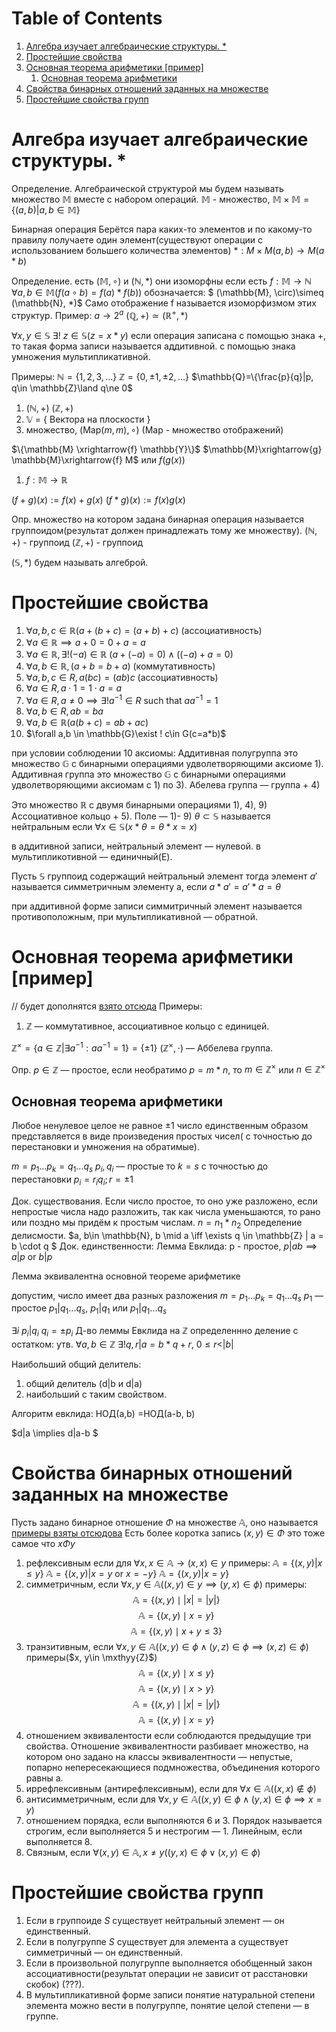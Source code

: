 
# Table of Contents

1.  [Алгебра изучает алгебраические структуры. \*](#orgdaf321e)
2.  [Простейшие свойства](#org46f4e34)
3.  [Основная теорема арифметики [пример]](#org4dc98a2)
    1.  [Основная теорема арифметики](#org0178cf0)
4.  [Свойства бинарных отношений заданных на множестве](#org353fa55)
5.  [Простейшие свойства групп](#org26cf402)


<a id="orgdaf321e"></a>

# Алгебра изучает алгебраические структуры. \*

Определение. Алгебраической структурой мы будем называть множество $\mathbb{M}$ вместе с набором операций.
$\mathbb{M}$ - множество, $\mathbb{M}\times \mathbb{M}=\{(a,b)|a,b\in \mathbb{M}\}$

Бинарная операция 
Берётся пара каких-то элементов и по какому-то правилу получаете один элемент(существуют операции с использованием большего количества элементов)
$*: M \times M(a,b) \rightarrow M(a * b)$

Определение. есть $(\mathbb{M}, \circ)$  и $(\mathbb{N}, *)$ они изоморфны если есть  $f: \mathbb{M}\to \mathbb{N}$
$\forall a, b \in \mathbb{M}(f(a \circ b) =f(a)*f(b))$
обозначается:
$ (\mathbb{M}, \circ)\simeq (\mathbb{N}, *)$
Само отображение f называется изоморфизмом этих структур.
Пример: $a\to 2^a$  $(\mathbb{Q}, +)\simeq (\mathbb{R}^+, *)$

$\forall x, y\in \mathbb{S}\ \exists !\ z\in \mathbb{S}(z=x*y)$
если операция записана с помощью знака +, то такая форма записи называется аддитивной.
с помощью знака умножения мультипликативной.

Примеры:
    $\mathbb{N}=\{1, 2, 3, ...\}$ 
    $\mathbb{Z}=\{0, \pm 1, \pm 2, ...\}$
    $\mathbb{Q}=\{\frac{p}{q}|p, q\in \mathbb{Z}\land q\ne 0$

1.  $(\mathbb{N}, +)$ 
    $(\mathbb{Z}, +)$
2.  $\mathbb{V}$ = { Вектора на плоскости }
3.  множество, $(\text{Map}(m,m), \circ)$ (Map - множество отображений)

$\{\mathbb{M} \xrightarrow{f} \mathbb{Y}\}$
$\mathbb{M}\xrightarrow{g} \mathbb{M}\xrightarrow{f} M$ или $f(g(x))$

1.  $f:\mathbb{M}\to \mathbb{R}$

$(f+g)(x):= f(x)+g(x)$
$(f*g)(x):=f(x)g(x)$

Опр. множество на котором задана бинарная операция называется группоидом(результат должен принадлежать тому же множеству).
$(\mathbb{N}, +)$ - группоид
$(\mathbb{Z}, +)$ - группоид

$(\mathbb{S}, *)$ будем называть алгеброй.


<a id="org46f4e34"></a>

# Простейшие свойства

1.  $\forall a, b, c \in \mathbb{R}(a + (b + c) = (a + b) + c)$ (ассоциативность)
2.  $\forall a \in \mathbb{R} \implies a + 0 = 0 + a = a$
3.  $\forall a \in \mathbb{R}, \exists! (-a) \in \mathbb{R}\  (a + (-a) = 0) \land ((-a) + a = 0)$
4.  $\forall a, b \in \mathbb{R}, \, (a + b = b + a)$ (коммутативность)
5.  $\forall a, b, c \in R, \, a(bc) = (ab)c$ (ассоциативность)
6.  $\forall a \in R, \, a \cdot 1 = 1 \cdot a = a$
7.  $\forall a \in R, \, a \neq 0 \implies \exists! a^{-1} \in R \text{ such that } aa^{-1} = 1$
8.  $\forall a, b \in R, \, ab = ba$
9.  $\forall a, b\in \mathbb{R}(a(b+c)=ab+ac)$
10. $\forall a,b \in \mathbb{G}\exist ! c\in G(c=a*b)$

при условии соблюдении 10 аксиомы:
    Аддитивная полугруппа это множество $\mathbb{G}$ с бинарными операциями удволетворяющими аксиоме 1).
    Аддитивная группа это множество $\mathbb{G}$ с бинарными операциями удволетворяющими аксиомам с 1) по 3).
    Абелева группа — группа + 4)

Это множество $\mathbb{R}$ с двумя бинарными операциями 1), 4), 9)
Ассоциативное кольцо + 5).
Поле — 1)- 9)
$\theta \subset \mathbb{S}$  называется нейтральным если $\forall x\in \mathbb{S}(x*\theta=\theta*x=x)$

в аддитивной записи, нейтральный элемент — нулевой. в мультипликотивной — единичный(E).

Пусть $\mathbb{S}$ группоид содержащий нейтральный элемент тогда элемент $a'$ называется симметричным элементу а, если $a*a'=a'*a=\theta$

при аддитивной форме записи симмитричный элемент называется противоположным, при мультипликативной — обратной.


<a id="org4dc98a2"></a>

# Основная теорема арифметики [пример]

// будет дополнятся [взято отсюда](https://www.youtube.com/watch?v=T45ZtSk3d38)
Примеры:

1.  $\mathbb{Z}$ — коммутативное, ассоциативное кольцо с единицей.

$\mathbb{Z}^\times =\{a\in \mathbb{Z}| \exists a^{-1}^{}: aa^{-1}=1\}=\{\pm 1\}$
$(\mathbb{Z}^\times, \cdot)$ — Аббелева группа.

Опр. $p\in \mathbb{Z}$    — простое, если необратимо $p=m*n$, то $m\in \mathbb{Z}^\times$ или $n\in \mathbb{Z}^\times$


<a id="org0178cf0"></a>

## Основная теорема арифметики

Любое ненулевое целое не равное $\pm1$ число единственным образом представляется в виде произведения простых чисел( с точностью до перестановки и умножения на обратимые).

$m=p_1...p_k=q_1...q_s$
$p_i, q_i$ — простые
то $k=s$ с точностью до перестановки $p_i=r_iq_i; r=\pm 1$

Док. существования. Если число простое, то оно уже разложено, если непростые  числа надо разложить, так как числа уменьшаются, то рано или поздно мы придём к простым числам. $n=n_1*n_2$ 
Определение делисмости. $a, b\in \mathbb{N}, b \mid a \iff \exists q \in \mathbb{Z} | a = b \cdot q
$
Док. единственности:
Лемма Евклида:
    p - простое, $p|ab \implies {a}|{p} \text{ or } {b}|{p}$ 

Лемма эквивалентна основной теореме арифметике

допустим, число имеет два разных разложения
$m=p_1...p_k=q_1...q_s$
$p_1$ — простое
${p_1}|{q_1...q_s}$, ${p_1}|{q_1}$ или ${p_1}|{q_1...q_s}$

$\exists i\ {p_i}|{q_i}$
$q_i =\pm p_i$
Д-во  леммы Евклида
на $\mathbb{Z}$ определеннно деление с остатком:
утв. $\forall a, b\in \mathbb{Z}\ \exists ! q, r| a=b*q+r, \ 0\leq r < |b|$

Наибольший общий делитель:

1.  общий делитель (d|b и d|a)
2.  наибольший с таким свойством.

Алгоритм евклида:
НОД(a,b) =НОД(a-b, b)

$d|a \implies d|a-b $


<a id="org353fa55"></a>

# Свойства бинарных отношений заданных на множестве

Пусть задано бинарное отношение $\Phi$  на множестве $\mathbb{ A }$, оно называется
[примеры взяты отсюдова](https://www.csd.uwo.ca/~mmorenom/cs2214_moreno/notes/9-handout.pdf)
Есть более коротка запись $(x, y)\in \Phi$ это тоже самое что $x\Phi y$

1.  рефлексивным если для $\forall x, x\in \mathbb{A} \to (x, x)\in y$
    примеры:
    $\mathbb{A}=\{(x,y)|x\leq y\}$
    $\mathbb{A}=\{(x,y)|x= y \text{ or } x=-y\}$
    $\mathbb{A}=\{(x,y)|x= y\}$
2.  симметричным, если $\forall x, y\in \mathbb{A}((x,y)\in y\implies (y, x)\in \phi)$
    примеры:
     $$
        \mathbb{A} = \{ (x, y) \mid |x| = |y| \}
        $$
     $$
        \mathbb{A} = \{ (x, y) \mid x = y \}
        $$
     $$
        \mathbb{A} = \{ (x, y) \mid x + y \leq 3 \}
        $$
3.  транзитивным, если $\forall x, y\in \mathbb{A}((x, y)\in \phi\land (y, z)\in \phi\implies (x, z)\in\phi)$
    примеры($x, y\in \mxthyy{Z}$)
     $$
        \mathbb{A} = \{ (x, y) \mid x \leq y \}
        $$
     $$
        \mathbb{A} = \{ (x, y) \mid x > y \}
        $$
     $$
        \mathbb{A} = \{ (x, y) \mid |x| = |y| \}
        $$
     $$
        \mathbb{A} = \{ (x, y) \mid x = y \}
        $$
4.  отношением эквивалентости если соблюдаются предыдущие три свойства.
    Отношение эквивалентности разбивает множество, на котором оно задано на классы эквивалентности — непустые, попарно непересекающиеся подмножества, объединения которого равны а.
5.  иррефлексивным (антирефлексивным), если для $\forall x\in \mathbb{A} ((x, x)\notin \phi)$
6.  антисимметричным, если для
    $\forall x, y \in \mathbb{A}((x, y)\in\phi\land (y, x)\in \phi \implies x=y)$
7.  отношением порядка, если выполняются 6 и 3.  Порядок называется строгим, если выполняется 5 и нестрогим — 1. Линейным, если выполняется 8.
8.  Связным, если $\forall (x,y) \in \mathbb{A}, x\neq y ((y, x)\in \phi \lor (x, y)\in \phi)$


<a id="org26cf402"></a>

# Простейшие свойства групп

1.  Если в группоиде $S$ cуществует нейтральный элемент — он единственный.
2.  Если в полугруппе $S$ cуществует для элемента а существует симметричный — он единственный.
3.  Если в произвольной полугруппе выполняется обобщенный закон ассоциативности(результат операции не зависит от расстановки скобок) (???).
4.  В мультипликативной форме записи понятие натуральной степени элемента можно вести в полугруппе, понятие целой степени — в группе.

